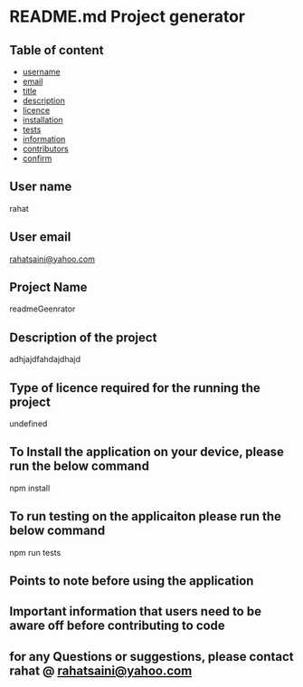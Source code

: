 
# README.md Project generator  

## Table of content
- [username](#username) 
- [email](#email) 
- [title](#title) 
- [description](#description) 
- [licence](#licence) 
- [installation](#installation) 
- [tests](#tests) 
- [information](#information) 
- [contributors](#contributors) 
- [confirm](#confirm) 

## User name
rahat
## User email
rahatsaini@yahoo.com
## Project Name
readmeGeenrator
## Description of the project
adhjajdfahdajdhajd
## Type of licence required for the running the project
undefined
  ## To Install the application on your device, please run the below command 
npm install
## To run testing on the applicaiton please run the below command 
npm run tests
## Points to note before using the application 

  ## Important information that users need to be aware off before contributing to code 

  ## for any Questions or suggestions, please contact rahat @ rahatsaini@yahoo.com
